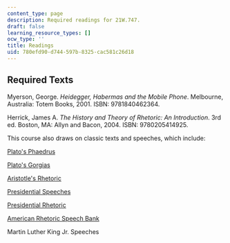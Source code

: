 ```yaml
---
content_type: page
description: Required readings for 21W.747.
draft: false
learning_resource_types: []
ocw_type: ''
title: Readings
uid: 780efd90-d744-597b-8325-cac581c26d18
---
```

## Required Texts

Myerson, George. *Heidegger, Habermas and the Mobile Phone*. Melbourne, Australia: Totem Books, 2001. ISBN: 9781840462364.

Herrick, James A. *The History and Theory of Rhetoric: An Introduction*. 3rd ed. Boston, MA: Allyn and Bacon, 2004. ISBN: 9780205414925.

This course also draws on classic texts and speeches, which include:

[Plato's Phaedrus](http://www9.georgetown.edu/faculty/jod/texts/phaedrus.html)

[Plato's Gorgias](http://www.ancienttexts.org/library/greek/plato/gorgias.html)

[Aristotle's Rhetoric](http://plato.stanford.edu/entries/aristotle-rhetoric/)

[Presidential Speeches](http://www.theamericanpresidency.us/archive.htm)

[Presidential Rhetoric](http://www.presidentialrhetoric.com/)

[American Rhetoric Speech Bank](http://www.americanrhetoric.com/)

Martin Luther King Jr. Speeches